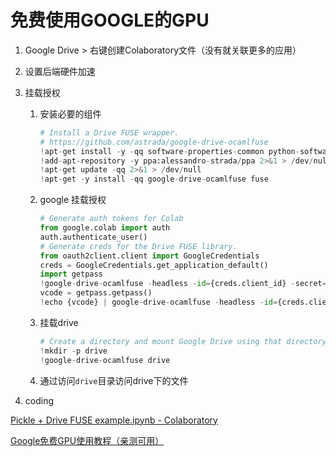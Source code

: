 # 免费使用GOOGLE的GPU

1. Google Drive > 右键创建Colaboratory文件（没有就关联更多的应用）

2. 设置后端硬件加速

3. 挂载授权
    1. 安装必要的组件
        ```python
        # Install a Drive FUSE wrapper.
        # https://github.com/astrada/google-drive-ocamlfuse
        !apt-get install -y -qq software-properties-common python-software-properties module-init-tools
        !add-apt-repository -y ppa:alessandro-strada/ppa 2>&1 > /dev/null
        !apt-get update -qq 2>&1 > /dev/null
        !apt-get -y install -qq google-drive-ocamlfuse fuse
        ```

    2. google 挂载授权
        ```python
        # Generate auth tokens for Colab
        from google.colab import auth
        auth.authenticate_user()
        # Generate creds for the Drive FUSE library.
        from oauth2client.client import GoogleCredentials
        creds = GoogleCredentials.get_application_default()
        import getpass
        !google-drive-ocamlfuse -headless -id={creds.client_id} -secret={creds.client_secret} < /dev/null 2>&1 | grep URL
        vcode = getpass.getpass()
        !echo {vcode} | google-drive-ocamlfuse -headless -id={creds.client_id} -secret={creds.client_secret}
        ```

    3. 挂载drive
        ```python
        # Create a directory and mount Google Drive using that directory.
        !mkdir -p drive
        !google-drive-ocamlfuse drive
        ```
    4. 通过访问`drive`目录访问drive下的文件

4. coding

[Pickle + Drive FUSE example.ipynb - Colaboratory](https://colab.research.google.com/notebook#fileId=1mhRDqCiFBL_Zy_LAcc9bM0Hqzd8BFQS3&scrollTo=c99EvWo1s9-x)

[Google免费GPU使用教程（亲测可用）](http://www.cnblogs.com/infaraway/p/8372881.html)